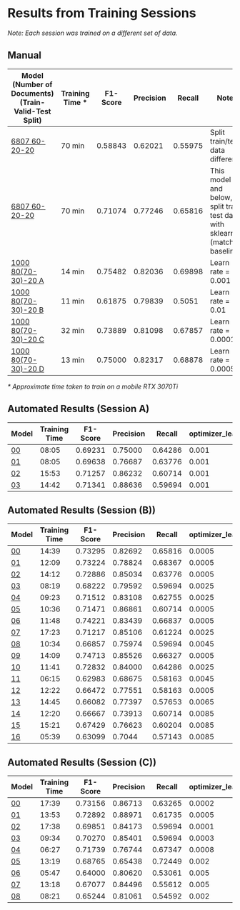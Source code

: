 # Results from Training Sessions

_Note: Each session was trained on a different set of data._

## Manual

| Model (Number of Documents) (Train-Valid-Test Split)               | Training Time * | F1-Score | Precision | Recall  | Notes                                                                        |
| ------------------------------------------------------------------ | --------------- | -------- | --------- | ------- | ---------------------------------------------------------------------------- |
| [6807 60-20-20](./trained_models/model-6807-60_20_20/)             | 70 min          | 0.58843  | 0.62021   | 0.55975 | Split train/test data differently                                            |
| [6807 60-20-20](./trained_models/model-6807-60_20_20/)             | 70 min          | 0.71074  | 0.77246   | 0.65816 | This model and below, split train test data with sklearn (matching baseline) |
| [1000 80(70-30)-20 A](./trained_models/model-1000-80(70_30)_20-A/) | 14 min          | 0.75482  | 0.82036   | 0.69898 | Learn rate = 0.001                                                           |
| [1000 80(70-30)-20 B](./trained_models/model-1000-80(70_30)_20-B/) | 11 min          | 0.61875  | 0.79839   | 0.5051  | Learn rate = 0.01                                                            |
| [1000 80(70-30)-20 C](./trained_models/model-1000-80(70_30)_20-C/) | 32 min          | 0.73889  | 0.81098   | 0.67857 | Learn rate = 0.0001                                                          |
| [1000 80(70-30)-20 D](./trained_models/model-1000-80(70_30)_20-D/) | 13 min          | 0.75000  | 0.82317   | 0.68878 | Learn rate = 0.0005                                                          |

_\* Approximate time taken to train on a mobile RTX 3070Ti_

## Automated Results (Session A)
| Model                              | Training Time | F1-Score | Precision | Recall  | optimizer_learn_rate | training_dropout | batch_size_start | batch_size_stop | batch_size_compound | batcher_tolerance |
| ---------------------------------- | ------------- | -------- | --------- | ------- | -------------------- | ---------------- | ---------------- | --------------- | ------------------- | ----------------- |
| [00](./trained_models/model-A-00/) | 08:05         | 0.69231  | 0.75000   | 0.64286 | 0.001                | 0.1              | 100              | 1000            | 1.001               | 0.2               |
| [01](./trained_models/model-A-01/) | 08:05         | 0.69638  | 0.76687   | 0.63776 | 0.001                | 0.18             | 100              | 1000            | 1.001               | 0.2               |
| [02](./trained_models/model-A-02/) | 15:53         | 0.71257  | 0.86232   | 0.60714 | 0.001                | 0.26             | 100              | 1000            | 1.001               | 0.2               |
| [03](./trained_models/model-A-03/) | 14:42         | 0.71341  | 0.88636   | 0.59694 | 0.001                | 0.34             | 100              | 1000            | 1.001               | 0.2               |


## Automated Results (Session (B))
| Model                              | Training Time | F1-Score | Precision | Recall  | optimizer_learn_rate | training_dropout | batch_size_start | batch_size_stop | batch_size_compound | batcher_tolerance |
| ---------------------------------- | ------------- | -------- | --------- | ------- | -------------------- | ---------------- | ---------------- | --------------- | ------------------- | ----------------- |
| [00](./trained_models/model-B-00/) | 14:39         | 0.73295  | 0.82692   | 0.65816 | 0.0005               | 0.1              | 100              | 1000            | 1.001               | 0.2               |
| [01](./trained_models/model-B-01/) | 12:09         | 0.73224  | 0.78824   | 0.68367 | 0.0005               | 0.1              | 120              | 1000            | 1.001               | 0.2               |
| [02](./trained_models/model-B-02/) | 14:12         | 0.72886  | 0.85034   | 0.63776 | 0.0005               | 0.1              | 80               | 1000            | 1.001               | 0.2               |
| [03](./trained_models/model-B-03/) | 08:19         | 0.68222  | 0.79592   | 0.59694 | 0.0025               | 0.1              | 120              | 1000            | 1.001               | 0.2               |
| [04](./trained_models/model-B-04/) | 09:23         | 0.71512  | 0.83108   | 0.62755 | 0.0025               | 0.1              | 100              | 1000            | 1.001               | 0.2               |
| [05](./trained_models/model-B-05/) | 10:36         | 0.71471  | 0.86861   | 0.60714 | 0.0005               | 0.1              | 140              | 1000            | 1.001               | 0.2               |
| [06](./trained_models/model-B-06/) | 11:48         | 0.74221  | 0.83439   | 0.66837 | 0.0005               | 0.18             | 100              | 1000            | 1.001               | 0.2               |
| [07](./trained_models/model-B-07/) | 17:23         | 0.71217  | 0.85106   | 0.61224 | 0.0025               | 0.18             | 100              | 1000            | 1.001               | 0.2               |
| [08](./trained_models/model-B-08/) | 10:34         | 0.66857  | 0.75974   | 0.59694 | 0.0045               | 0.18             | 100              | 1000            | 1.001               | 0.2               |
| [09](./trained_models/model-B-09/) | 14:09         | 0.74713  | 0.85526   | 0.66327 | 0.0005               | 0.26             | 100              | 1000            | 1.001               | 0.2               |
| [10](./trained_models/model-B-10/) | 11:41         | 0.72832  | 0.84000   | 0.64286 | 0.0025               | 0.26             | 100              | 1000            | 1.001               | 0.2               |
| [11](./trained_models/model-B-11/) | 06:15         | 0.62983  | 0.68675   | 0.58163 | 0.0045               | 0.26             | 100              | 1000            | 1.001               | 0.2               |
| [12](./trained_models/model-B-12/) | 12:22         | 0.66472  | 0.77551   | 0.58163 | 0.0005               | 0.34             | 100              | 1000            | 1.001               | 0.2               |
| [13](./trained_models/model-B-13/) | 14:45         | 0.66082  | 0.77397   | 0.57653 | 0.0065               | 0.26             | 100              | 1000            | 1.001               | 0.2               |
| [14](./trained_models/model-B-14/) | 12:20         | 0.66667  | 0.73913   | 0.60714 | 0.0085               | 0.26             | 100              | 1000            | 1.001               | 0.2               |
| [15](./trained_models/model-B-15/) | 15:21         | 0.67429  | 0.76623   | 0.60204 | 0.0085               | 0.34             | 100              | 1000            | 1.001               | 0.2               |
| [16](./trained_models/model-B-16/) | 05:39         | 0.63099  | 0.7044    | 0.57143 | 0.0085               | 0.18             | 100              | 1000            | 1.001               | 0.2               |


## Automated Results (Session (C))
| Model                              | Training Time | F1-Score | Precision | Recall  | optimizer_learn_rate | training_dropout | batch_size_start | batch_size_stop | batch_size_compound | batcher_tolerance |
| ---------------------------------- | ------------- | -------- | --------- | ------- | -------------------- | ---------------- | ---------------- | --------------- | ------------------- | ----------------- |
| [00](./trained_models/model-C-00/) | 17:39         | 0.73156  | 0.86713   | 0.63265 | 0.0002               | 0.1              | 100              | 1000            | 1.001               | 0.2               |
| [01](./trained_models/model-C-01/) | 13:53         | 0.72892  | 0.88971   | 0.61735 | 0.0005               | 0.1              | 100              | 1000            | 1.001               | 0.2               |
| [02](./trained_models/model-C-02/) | 17:38         | 0.69851  | 0.84173   | 0.59694 | 0.0001               | 0.1              | 100              | 1000            | 1.001               | 0.2               |
| [03](./trained_models/model-C-03/) | 09:34         | 0.70270  | 0.85401   | 0.59694 | 0.0003               | 0.1              | 100              | 1000            | 1.001               | 0.2               |
| [04](./trained_models/model-C-04/) | 06:27         | 0.71739  | 0.76744   | 0.67347 | 0.0008               | 0.1              | 100              | 1000            | 1.001               | 0.2               |
| [05](./trained_models/model-C-05/) | 13:19         | 0.68765  | 0.65438   | 0.72449 | 0.002                | 0.1              | 100              | 1000            | 1.001               | 0.2               |
| [06](./trained_models/model-C-06/) | 05:47         | 0.64000  | 0.80620   | 0.53061 | 0.005                | 0.1              | 100              | 1000            | 1.001               | 0.2               |
| [07](./trained_models/model-C-07/) | 13:18         | 0.67077  | 0.84496   | 0.55612 | 0.005                | 0.1              | 80               | 1000            | 1.001               | 0.2               |
| [08](./trained_models/model-C-08/) | 08:21         | 0.65244  | 0.81061   | 0.54592 | 0.002                | 0.1              | 80               | 1000            | 1.001               | 0.2               |
